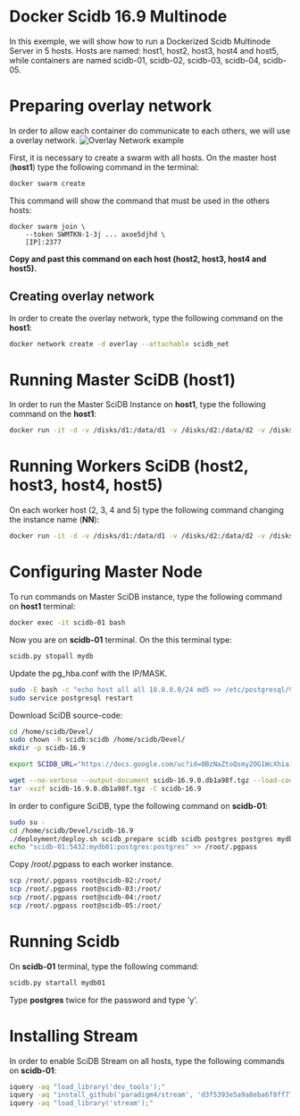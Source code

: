 # Docker Scidb 16.9 Multinode

In this exemple, we will show how to run a Dockerized Scidb Multinode Server in 5 hosts.
Hosts are named: host1, host2, host3, host4 and host5, while containers are named scidb-01, scidb-02, scidb-03, scidb-04, scidb-05. 

# Preparing overlay network

In order to allow each container do communicate to each others, we will use a overlay network.
![Overlay Network example](http://blog.nigelpoulton.com/wp-content/uploads/2016/10/Figure8-2-1024x586.png "Overlay Network example")

First, it is necessary to create a swarm with all hosts. On the master host (**host1**) type the following command in the terminal: 

```bash
docker swarm create
```
This command will show the command that must be used in the others hosts:
```
docker swarm join \
    --token SWMTKN-1-3j ... axoe5djhd \
    [IP]:2377
```
**Copy and past this command on each host (host2, host3, host4 and host5).**

## Creating overlay network

In order to create the overlay network, type the following command on the **host1**:

```bash
docker network create -d overlay --attachable scidb_net
```


# Running Master SciDB (host1)

In order to run the Master SciDB Instance on **host1**, type the following command on the **host1**:

```bash
docker run -it -d -v /disks/d1:/data/d1 -v /disks/d2:/data/d2 -v /disks/d3:/data/d3 -v /disks/d4:/data/d4 -v /disks/d5:/data/d5 -v /disks/d6:/data/d6 -v /disks/d7:/data/d7 -v /disks/d8:/data/d8 --name scidb-01 --restart unless-stopped -e "CLUSTER=mydb" --network scidb_net terrama2.dpi.inpe.br:443/scidb-sits:16.9
```


# Running Workers SciDB (host2, host3, host4, host5)

On each worker host (2, 3, 4 and 5) type the following command changing the instance name (**NN**):

```bash
docker run -it -d -v /disks/d1:/data/d1 -v /disks/d2:/data/d2 -v /disks/d3:/data/d3 -v /disks/d4:/data/d4 -v /disks/d5:/data/d5 -v /disks/d6:/data/d6 -v /disks/d7:/data/d7 -v /disks/d8:/data/d8 --name scidb-**NN** --restart unless-stopped --network scidb_net terrama2.dpi.inpe.br:443/scidb-sits-worker:16.9
```

# Configuring Master Node 

To run commands on Master SciDB instance, type the following command on **host1** terminal: 
```bash
docker exec -it scidb-01 bash
```
Now you are on **scidb-01** terminal. On the this terminal type:
```bash
scidb.py stopall mydb
```

Update the pg_hba.conf with the IP/MASK. 
```bash
sudo -E bash -c "echo host all all 10.0.0.0/24 md5 >> /etc/postgresql/9.3/main/pg_hba.conf"
sudo service postgresql restart
```


Download SciDB source-code:
```bash
cd /home/scidb/Devel/
sudo chown -R scidb:scidb /home/scidb/Devel/
mkdir -p scidb-16.9

export SCIDB_URL="https://docs.google.com/uc?id=0BzNaZtoQsmy2OG1WcXhiai1rak0&export=download"

wget --no-verbose --output-document scidb-16.9.0.db1a98f.tgz --load-cookies cookies.txt "$SCIDB_URL `wget --no-verbose --output-document - --save-cookies cookies.txt "$SCIDB_URL" | grep --only-matching 'confirm=[^&]*'`"
tar -xvzf scidb-16.9.0.db1a98f.tgz -C scidb-16.9
```


In order to configure SciDB, type the following command on **scidb-01**:
```bash
sudo su - 
cd /home/scidb/Devel/scidb-16.9
./deployment/deploy.sh scidb_prepare scidb scidb postgres postgres mydb01 /data/scidb/mydb01 2 default 1 default scidb-01 scidb-02 scidb-03 scidb-04 scidb-05
echo "scidb-01:5432:mydb01:postgres:postgres" >> /root/.pgpass
```

Copy /root/.pgpass to each worker instance. 
```bash
scp /root/.pgpass root@scidb-02:/root/
scp /root/.pgpass root@scidb-03:/root/
scp /root/.pgpass root@scidb-04:/root/
scp /root/.pgpass root@scidb-05:/root/
```


# Running Scidb
On **scidb-01** terminal, type the following command: 
```bash
scidb.py startall mydb01
```

Type **postgres** twice for the password and type 'y'.

# Installing Stream 

In order to enable SciDB Stream on all hosts, type the following commands on **scidb-01**:
```bash
iquery -aq "load_library('dev_tools');"
iquery -aq "install_github('paradigm4/stream', 'd3f5393e5a9a8eba6f8ff777105ef031f48e3d3d');"
iquery -aq "load_library('stream');"
```
    
    




